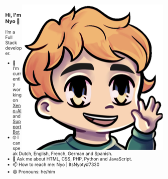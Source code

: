 <img align="right" src="https://github.com/ItsNyoty/ItsNyoty/blob/master/hi.png" alt="Emote from ItsNyoty" width=450px height=465px/>

### Hi, I'm Nyo 👋
I’m a Full Stack developer.
 

- 📱 I’m currently working on [Xeno-AI](xeno-ai.space) and [SupportBot](github.com/Emerald-Services/SupportBot)
- 🤓 I can speak Dutch, English, French, German and Spanish.
- 💬 Ask me about HTML, CSS, PHP, Python and JavaScript.
- 📫 How to reach me: Nyo | ItsNyoty#7330
- 😄 Pronouns: he/him
